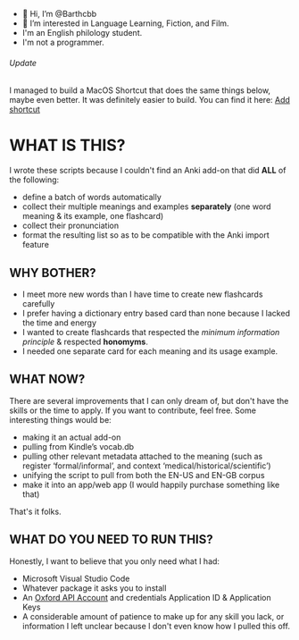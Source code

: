 - 👋 Hi, I’m @Barthcbb
- 👀 I’m interested in Language Learning, Fiction, and Film.
- I'm an English philology student.
- I'm not a programmer.

###### Update
I managed to build a MacOS Shortcut that does the same things below, maybe even better. It was definitely easier to build.
You can find it here: [Add shortcut](https://www.icloud.com/shortcuts/53b4460662b444f099594548b4cf3f1a)

# WHAT IS THIS?
I wrote these scripts because I couldn't find an Anki add-on that did **ALL** of the following:
- define a batch of words automatically
- collect their multiple meanings and examples **separately** (one word meaning & its example, one flashcard)
- collect their pronunciation
- format the resulting list so as to be compatible with the Anki import feature

## WHY BOTHER?
- I meet more new words than I have time to create new flashcards carefully
- I prefer having a dictionary entry based card than none because I lacked the time and energy
- I wanted to create flashcards that respected the _minimum information principle_ & respected **honomyms**.
- I needed one separate card for each meaning and its usage example.

## WHAT NOW?
There are several improvements that I can only dream of, but don't have the skills or the time to apply. If you want to contribute, feel free.
Some interesting things would be:
- making it an actual add-on
- pulling from Kindle’s vocab.db
- pulling other relevant metadata attached to the meaning (such as register ‘formal/informal’, and context ‘medical/historical/scientific’)
- unifying the script to pull from both the EN-US and EN-GB corpus
- make it into an app/web app (I would happily purchase something like that)

That's it folks. 

## WHAT DO YOU NEED TO RUN THIS?
Honestly, I want to believe that you only need what I had:
- Microsoft Visual Studio Code
- Whatever package it asks you to install
- An [Oxford API Account](https://developer.oxforddictionaries.com) and credentials Application ID & Application Keys
- A considerable amount of patience to make up for any skill you lack, or information I left unclear because I don't even know how I pulled this off.

<!---
Barthcbb/Barthcbb is a ✨ special ✨ repository because its `README.md` (this file) appears on your GitHub profile.
You can click the Preview link to take a look at your changes.
--->
